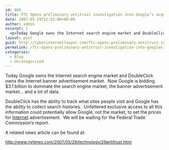 ```yaml
---
id: 665
title: FTC Opens preliminary antitrust investigation into Google’s acquisition of DoubleClick
date: 2007-05-29T12:53:00+00:00
author: admin
excerpt: |
  <p>Today Google owns the Internet search engine market and DoubleClick owns the Internet banner advertisement market.&nbsp; Now Google is bidding $3.1 billion to dominate the search engine market, the banner advertisement market… and a lot of data.&nbsp;&nbsp; </p>  <p>DoubleClick has the ability to track what sites people visit and Google has the ability to collect search histories.&nbsp; Unfettered exclusive access to all this information could potentially allow Google, not the market, to set the prices for Internet advertisement.&nbsp; We will be waiting for the Federal Trade Commission’s report.</p> ...
layout: post
guid: http://cyberinternetlawyer.com/ftc-opens-preliminary-antitrust-investigation-into-googles-acquisition-of-doubleclick.html
permalink: /ftc-opens-preliminary-antitrust-investigation-into-googles-acquisition-of-doubleclick/
categories:
  - Blog
  - Uncategorized
---
```

Today Google owns the Internet search engine market and DoubleClick owns the Internet banner advertisement market.&nbsp; Now Google is bidding $3.1 billion to dominate the search engine market, the banner advertisement market… and a lot of data.&nbsp;&nbsp; 

DoubleClick has the ability to track what sites people visit and Google has the ability to collect search histories.&nbsp; Unfettered exclusive access to all this information could potentially allow Google, not the market, to set the prices for <a target="_blank" href="http://www.cyberinternetlawyer.com" rel="nofollow" >Internet</a> advertisement.&nbsp; We will be waiting for the Federal Trade Commission’s report.

A related news article can be found at:<font size="2"></font>

<a class="" href="http://www.nytimes.com/2007/05/29/technology/29antitrust.html" target="_blank" rel="nofollow" ><u><font color="#0000ff" size="2">http://www.nytimes.com/2007/05/29/technology/29antitrust.html</font></u></a>

<!--
ctxt_ad_partner = "8691958090";
ctxt_ad_section = "";
ctxt_ad_bg = "";
ctxt_ad_width = 250;
ctxt_ad_height = 250;
ctxt_ad_bc = "D2E4FC";
ctxt_ad_cc = "FFFFFF";
ctxt_ad_lc = "0000DE";
ctxt_ad_tc = "333333";
ctxt_ad_uc = "999999";
// -->